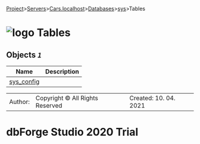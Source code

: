 [Project](../../../../../startpage.md)>[Servers](../../../../Servers.md)>[Cars.localhost](../../../Cars.localhost.md)>[Databases](../../Databases.md)>[sys](../sys.md)>Tables


# ![logo](../../../../../Images/folder64.svg) Tables



## <a name="#Tables"></a>Objects _`1`_
|Name|Description|
|---|---|
|[sys_config](sys_config.md)||

||||
|---|---|---|
|Author: |Copyright © All Rights Reserved|Created: 10. 04. 2021|
# dbForge Studio 2020 Trial